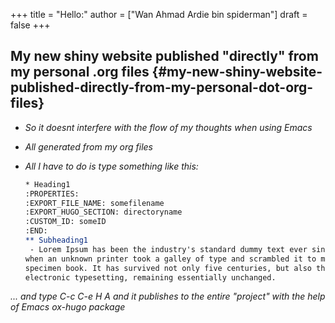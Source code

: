 +++
title = "Hello:"
author = ["Wan Ahmad Ardie bin spiderman"]
draft = false
+++

## My new shiny website published "directly" from my personal .org files {#my-new-shiny-website-published-directly-from-my-personal-dot-org-files}

-   _So it doesnt interfere with the flow of my thoughts when using Emacs_
-   _All generated from my org files_
-   _All I have to do is type something like this:_

    ```org
    ​* Heading1
    :PROPERTIES:
    :EXPORT_FILE_NAME: somefilename
    :EXPORT_HUGO_SECTION: directoryname
    :CUSTOM_ID: someID
    :END:
    ** Subheading1
    ​ - Lorem Ipsum has been the industry's standard dummy text ever since the 1500s,
    when an unknown printer took a galley of type and scrambled it to make a type
    specimen book. It has survived not only five centuries, but also the leap into
    electronic typesetting, remaining essentially unchanged.
    ```

_... and type C-c C-e H A and it publishes to the entire "project" with the help of Emacs ox-hugo package_
